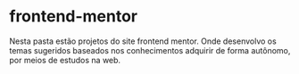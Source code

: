 # frontend-mentor

Nesta pasta estão projetos do site frontend mentor.
Onde desenvolvo os temas sugeridos baseados nos
conhecimentos adquirir de forma autônomo, por meios de estudos na web.
